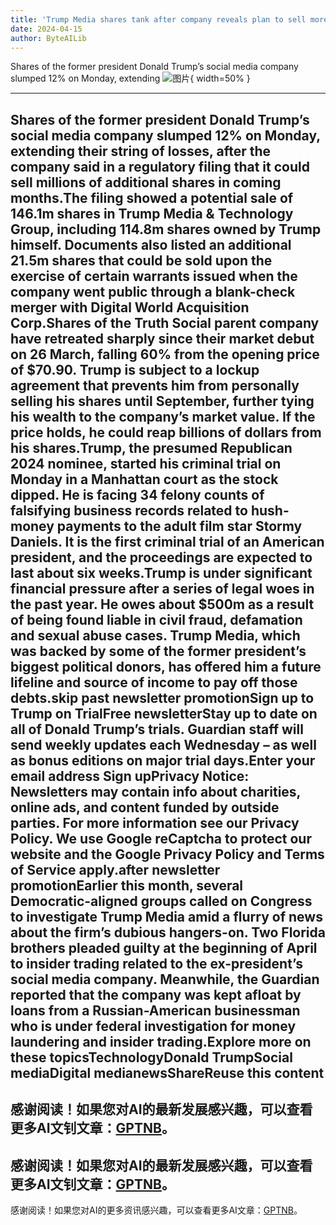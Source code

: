 ```yaml
---
title: 'Trump Media shares tank after company reveals plan to sell more stock'
date: 2024-04-15
author: ByteAILib
---
```


Shares of the former president Donald Trump’s social media company slumped 12% on Monday, extending 
![图片](https://i.guim.co.uk/img/media/bb265f35173810966104c1e98466a283e8502825/1685_766_1431_859/master/1431.jpg){ width=50% }

---
Shares of the former president Donald Trump’s social media company slumped 12% on Monday, extending their string of losses, after the company said in a regulatory filing that it could sell millions of additional shares in coming months.The filing showed a potential sale of 146.1m shares in Trump Media & Technology Group, including 114.8m shares owned by Trump himself. Documents also listed an additional 21.5m shares that could be sold upon the exercise of certain warrants issued when the company went public through a blank-check merger with Digital World Acquisition Corp.Shares of the Truth Social parent company have retreated sharply since their market debut on 26 March, falling 60% from the opening price of $70.90. Trump is subject to a lockup agreement that prevents him from personally selling his shares until September, further tying his wealth to the company’s market value. If the price holds, he could reap billions of dollars from his shares.Trump, the presumed Republican 2024 nominee, started his criminal trial on Monday in a Manhattan court as the stock dipped. He is facing 34 felony counts of falsifying business records related to hush-money payments to the adult film star Stormy Daniels. It is the first criminal trial of an American president, and the proceedings are expected to last about six weeks.Trump is under significant financial pressure after a series of legal woes in the past year. He owes about $500m as a result of being found liable in civil fraud, defamation and sexual abuse cases. Trump Media, which was backed by some of the former president’s biggest political donors, has offered him a future lifeline and source of income to pay off those debts.skip past newsletter promotionSign up to Trump on TrialFree newsletterStay up to date on all of Donald Trump’s trials. Guardian staff will send weekly updates each Wednesday – as well as bonus editions on major trial days.Enter your email address Sign upPrivacy Notice: Newsletters may contain info about charities, online ads, and content funded by outside parties. For more information see our Privacy Policy. We use Google reCaptcha to protect our website and the Google Privacy Policy and Terms of Service apply.after newsletter promotionEarlier this month, several Democratic-aligned groups called on Congress to investigate Trump Media amid a flurry of news about the firm’s dubious hangers-on. Two Florida brothers pleaded guilty at the beginning of April to insider trading related to the ex-president’s social media company. Meanwhile, the Guardian reported that the company was kept afloat by loans from a Russian-American businessman who is under federal investigation for money laundering and insider trading.Explore more on these topicsTechnologyDonald TrumpSocial mediaDigital medianewsShareReuse this content
---
感谢阅读！如果您对AI的最新发展感兴趣，可以查看更多AI文钊文章：[GPTNB](https://gptnb.com)。
---
感谢阅读！如果您对AI的最新发展感兴趣，可以查看更多AI文钊文章：[GPTNB](https://gptnb.com)。
---
感谢阅读！如果您对AI的更多资讯感兴趣，可以查看更多AI文章：[GPTNB](https://gptnb.com)。